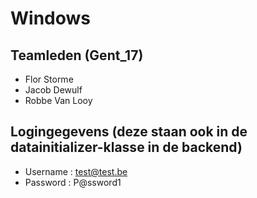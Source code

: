 # Windows
## Teamleden (Gent_17)
 - Flor Storme
 - Jacob Dewulf
 - Robbe Van Looy
## Logingegevens (deze staan ook in de datainitializer-klasse in de backend)
 - Username : test@test.be
 - Password : P@ssword1

